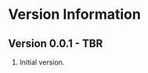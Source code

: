 Version Information
===================
Version 0.0.1 - TBR
--------------------------
1. Initial version.

